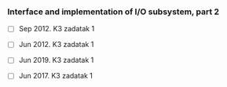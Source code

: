 ### Interface and implementation of I/O subsystem, part 2

- [ ] Sep 2012. K3 zadatak 1
- [ ] Jun 2012. K3 zadatak 1
- [ ] Jun 2019. K3 zadatak 1
- [ ] Jun 2017. K3 zadatak 1


